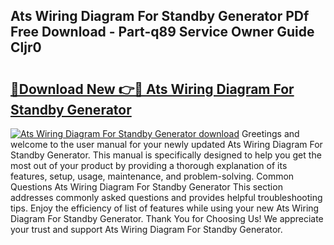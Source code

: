 ## Ats Wiring Diagram For Standby Generator PDf Free Download - Part-q89 Service Owner Guide Cljr0

# <h2><a href="http://dfhowg.blite.top/?on=Ats+Wiring+Diagram+For+Standby+Generator">🔗Download New 👉🔴 Ats Wiring Diagram For Standby Generator</a></h2>

[![Ats Wiring Diagram For Standby Generator download](https://i.imgur.com/lujVjoI.png)](http://dfhowg.blite.top/?on=Ats+Wiring+Diagram+For+Standby+Generator)
Greetings and welcome to the user manual for your newly updated Ats Wiring Diagram For Standby Generator. This manual is specifically designed to help you get the most out of your product by providing a thorough explanation of its features, setup, usage, maintenance, and problem-solving. Common Questions Ats Wiring Diagram For Standby Generator This section addresses commonly asked questions and provides helpful troubleshooting tips. Enjoy the efficiency of list of features while using your new Ats Wiring Diagram For Standby Generator. Thank You for Choosing Us! We appreciate your trust and support Ats Wiring Diagram For Standby Generator.
